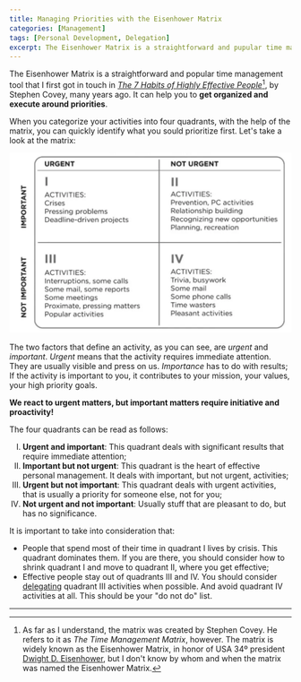 ```yaml
---
title: Managing Priorities with the Eisenhower Matrix
categories: [Management]
tags: [Personal Development, Delegation]
excerpt: The Eisenhower Matrix is a straightforward and pupular time management tool that can help you to get organized and execute around priorities.
---
```


The Eisenhower Matrix is a straightforward and popular time management tool that I first got in touch in *[The 7 Habits of Highly Effective People](/books/the-7-habits-of-highly-effective-people)*[^1], by Stephen Covey, many years ago. It can help you to **get organized and execute around priorities**.

When you categorize your activities into four quadrants, with the help of the matrix, you can quickly identify what you sould prioritize first. Let's take a look at the matrix:

![The Time Management Matrix](/images/posts/2023-02-27-eisenhower-matrix/the-time-management-matrix.png "The Time Management Matrix, by Stephen Covey.")

The two factors that define an activity, as you can see, are *urgent* and *important*. *Urgent* means that the activity requires immediate attention. They are usually visible and press on us. *Importance* has to do with results; If the activity is important to you, it contributes to your mission, your values, your high priority goals.

**We react to urgent matters, but important matters require initiative and proactivity!**

The four quadrants can be read as follows:

<ol type="I">
  <li><b>Urgent and important</b>: This quadrant deals with significant results that require immediate attention;</li>
  <li><b>Important but not urgent</b>: This quadrant is the heart of effective personal management. It deals with important, but not urgent, activities;</li>
  <li><b>Urgent but not important</b>: This quadrant deals with urgent activities, that is usually a priority for someone else, not for you;</li>
  <li><b>Not urgent and not important</b>: Usually stuff that are pleasant to do, but has no significance.</li>
</ol>

It is important to take into consideration that:

- People that spend most of their time in quadrant I lives by crisis. This quadrant dominates them. If you are there, you should consider how to shrink quadrant I and move to quadrant II, where you get effective;
- Effective people stay out of quadrants III and IV. You should consider [delegating](/mgmt/people/delegation) quadrant III activities when possible. And avoid quadrant IV activities at all. This should be your "do not do" list.

---

[^1]: As far as I understand, the matrix was created by Stephen Covey. He refers to it as *The Time Management Matrix*, however. The matrix is widely known as the Eisenhower Matrix, in honor of USA 34º president [Dwight D. Eisenhower](https://en.wikipedia.org/wiki/Dwight_D._Eisenhower), but I don't know by whom and when the matrix was named the Eisenhower Matrix.